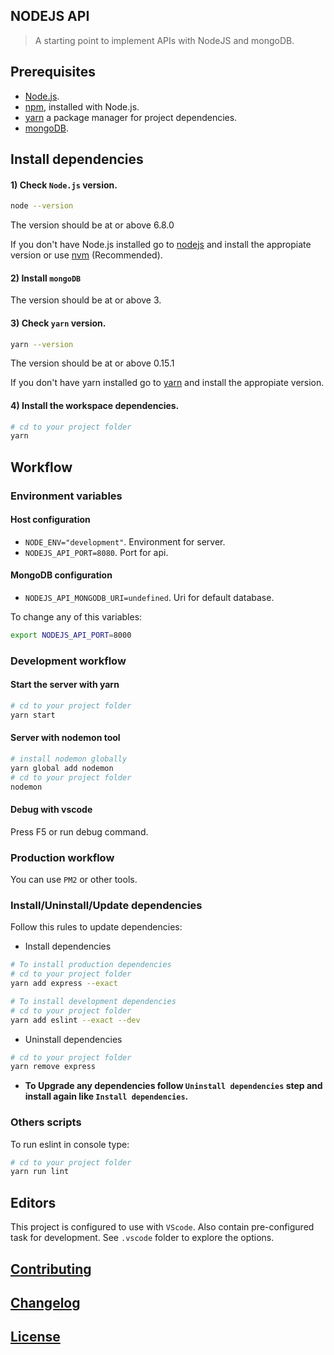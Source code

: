 ## NODEJS API

> A starting point to implement APIs with NodeJS and mongoDB.


## Prerequisites

- [Node.js](https://nodejs.org/en/download/).
- [npm](https://www.npmjs.com/), installed with Node.js.
- [yarn](https://yarnpkg.com/) a package manager for project dependencies.
- [mongoDB](https://www.mongodb.com/download-center?jmp=nav#community).

## Install dependencies

#### 1) Check `Node.js` version.
```sh
node --version
```
The version should be at or above 6.8.0

If you don't have Node.js installed go to [nodejs](https://nodejs.org/en/download/) and install the appropiate version or use [nvm](http://www.sergiolepore.net/2014/06/30/nvm-instalando-y-usando-node-version-manager/) (Recommended).

#### 2) Install `mongoDB`
The version should be at or above 3.

#### 3) Check `yarn` version.
```sh
yarn --version
```
The version should be at or above 0.15.1

If you don't have yarn installed go to [yarn](https://yarnpkg.com/en/docs/install) and install the appropiate version.

#### 4) Install the workspace dependencies.
```sh
# cd to your project folder
yarn
```


## Workflow

### Environment variables

#### Host configuration
- `NODE_ENV="development"`. Environment for server.
- `NODEJS_API_PORT=8080`. Port for api.

#### MongoDB configuration
- `NODEJS_API_MONGODB_URI=undefined`. Uri for default database.

To change any of this variables:

```sh
export NODEJS_API_PORT=8000
```

### Development workflow

#### Start the server with yarn
```sh
# cd to your project folder
yarn start
```

#### Server with nodemon tool
```sh
# install nodemon globally
yarn global add nodemon
# cd to your project folder
nodemon
```

#### Debug with vscode
Press F5 or run debug command.

### Production workflow
You can use `PM2` or other tools.

### Install/Uninstall/Update dependencies
Follow this rules to update dependencies:

- Install dependencies

```sh
# To install production dependencies
# cd to your project folder
yarn add express --exact
```
```sh
# To install development dependencies
# cd to your project folder
yarn add eslint --exact --dev
```

- Uninstall dependencies

```sh
# cd to your project folder
yarn remove express
```

- **To Upgrade any dependencies follow `Uninstall dependencies` step and install again like `Install dependencies`.**

### Others scripts

To run eslint in console type:

```sh
# cd to your project folder
yarn run lint
```

## Editors
This project is configured to use with `VScode`. Also contain pre-configured task for development. See `.vscode` folder to explore the options.


## [Contributing](CONTRIBUTING.md)


## [Changelog](CHANGELOG.md)


## [License](LICENSE.md)